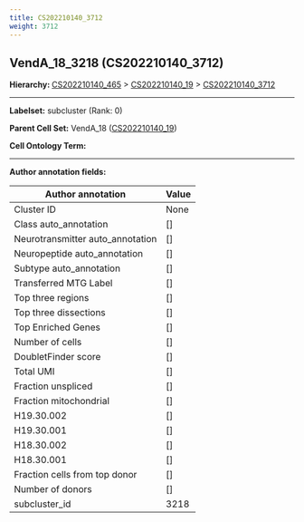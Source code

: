 ```yaml
---
title: CS202210140_3712
weight: 3712
---
```

## VendA_18_3218 (CS202210140_3712)
<b>Hierarchy: </b>
[CS202210140_465](../CS202210140_465) >
[CS202210140_19](../CS202210140_19) >
[CS202210140_3712](../CS202210140_3712)

---


**Labelset:** subcluster (Rank: 0)

**Parent Cell Set:** VendA_18 ([CS202210140_19](../CS202210140_19))



**Cell Ontology Term:** 

[MARKER GENES.]: #


---

[TRANSFERRED ANNOTATIONS.]: #


[AUTHOR ANNOTATION FIELDS.]: #


**Author annotation fields:**

| Author annotation | Value |
|-------------------|-------|
|Cluster ID|None|
|Class auto_annotation|[]|
|Neurotransmitter auto_annotation|[]|
|Neuropeptide auto_annotation|[]|
|Subtype auto_annotation|[]|
|Transferred MTG Label|[]|
|Top three regions|[]|
|Top three dissections|[]|
|Top Enriched Genes|[]|
|Number of cells|[]|
|DoubletFinder score|[]|
|Total UMI|[]|
|Fraction unspliced|[]|
|Fraction mitochondrial|[]|
|H19.30.002|[]|
|H19.30.001|[]|
|H18.30.002|[]|
|H18.30.001|[]|
|Fraction cells from top donor|[]|
|Number of donors|[]|
|subcluster_id|3218|

